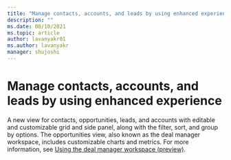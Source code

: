 ```yaml
---
title: "Manage contacts, accounts, and leads by using enhanced experience - Sales Enterprise | MicrosoftDocs"
description: ""
ms.date: 08/10/2021
ms.topic: article
author: lavanyakr01
ms.author: lavanyakr
manager: shujoshi
---
```


# Manage contacts, accounts, and leads by using enhanced experience

A new view for contacts, opportunities, leads, and accounts with editable and customizable grid and side panel, along with the filter, sort, and group by options. The opportunities view, also known as the deal manager workspace, includes customizable charts and metrics. For more information, see [Using the deal manager workspace (preview)](deal-manager-seller-overview.md).